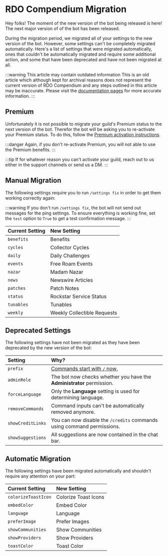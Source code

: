 # RDO Compendium Migration

Hey folks! The moment of the new version of the bot being released is here! The next major version of of the bot has been released.

During the migration period, we migrated all of your settings to the new version of the bot. However, some settings can't be completely migrated automatically. Here's a list of settings that
were migrated automatically, ones that couldn't be automatically migrated and require some additional action, and some that have been deprecated and have not been migrated at all.

<!--truncate-->

:::warning This article may contain outdated information
This is an old article which although kept for archival reasons does not represent the current version of RDO Compendium and any steps outlined in this article may be inaccurate. Please
visit the [documentation pages](/wiki/faq) for more accurate information.
:::

## Premium

Unfortunately it is not possible to migrate your guild's Premium status to the next version of the bot. Therefor the bot will be asking you to re-activate your Premium status.
To do this, follow the [Premium activation instructions](/wiki/guides/premium).

:::danger
Again, if you don't re-activate Premium, you will not able to use the Premium benefits.
:::

:::tip
If for whatever reason you can't activate your guild, reach out to us either in the support channels or send us a DM.
:::

## Manual Migration

The following settings require you to run `/settings fix` in order to get them working correctly again:

:::warning
If you don't run `/settings fix`, the bot will not send out messages for the ping settings. To ensure everything is working fine, set the `test` option to `True` to get a test confirmation message.
:::

| Current Setting | New Setting                 |
| :-------------- | :-------------------------- |
| `benefits`      | Benefits                    |
| `cycles`        | Collector Cycles            |
| `daily`         | Daily Challenges            |
| `events`        | Free Roam Events            |
| `nazar`         | Madam Nazar                 |
| `news`          | Newswire Articles           |
| `patches`       | Patch Notes                 |
| `status`        | Rockstar Service Status     |
| `tunables`      | Tunables                    |
| `weekly`        | Weekly Collectible Requests |

## Deprecated Settings

The following settings have not been migrated as they have been deprecated by the new version of the bot:

| Setting           | Why?                                                                         |
| :---------------- | :--------------------------------------------------------------------------- |
| `prefix`          | [Commands start with `/` now.](/news/2022/03/01/message-command-deprecation) |
| `adminRole`       | The bot now checks whether you have the **Administrator** permission.        |
| `forceLanguage`   | Only the **Language** setting is used for determining language.              |
| `removeCommands`  | Command inputs can't be automatically removed anymore.                       |
| `showCreditLinks` | You can now disable the `/credits` commands using command permissions.       |
| `showSuggestions` | All suggestions are now contained in the chat bar.                           |

## Automatic Migration

The following settings have been migrated automatically and shouldn't require any attention on your part:

| Current Setting     | New Setting          |
| :------------------ | :------------------- |
| `colorizeToastIcon` | Colorize Toast Icons |
| `embedColor`        | Embed Color          |
| `language`          | Language             |
| `preferImage`       | Prefer Images        |
| `showCommunities`   | Show Communities     |
| `showProviders`     | Show Providers       |
| `toastColor`        | Toast Color          |
